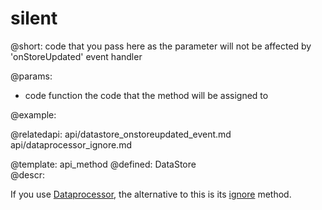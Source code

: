 silent
=============


@short:
	code that you pass here as the parameter will not be affected by 'onStoreUpdated' event handler 

@params:
- code		function		the code that the method will be assigned to


@example:

@relatedapi:
	api/datastore_onstoreupdated_event.md
    api/dataprocessor_ignore.md

@template:	api_method
@defined:	DataStore	
@descr:

If you use [Dataprocessor](desktop/dataprocessor.md), the alternative to this is its [ignore](api/dataprocessor_ignore.md) method.


